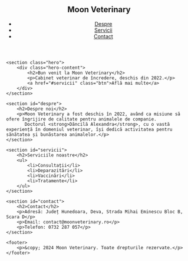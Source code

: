 <!DOCTYPE html>
<html lang="ro">
<head>
    <meta charset="UTF-8">
    <meta name="viewport" content="width=device-width, initial-scale=1.0">
    <title>Moon Veterinary - Cabinet Veterinar</title>
    <link rel="stylesheet" href="styles.css">
</head>
<body>
    <header>
        <nav>
            <div class="logo">
                <h1>Moon Veterinary</h1>
            </div>
            <ul>
                <li><a href="#despre">Despre</a></li>
                <li><a href="#servicii">Servicii</a></li>
                <li><a href="#contact">Contact</a></li>
            </ul>
        </nav>
    </header>

    <section class="hero">
        <div class="hero-content">
            <h2>Bun venit la Moon Veterinary</h2>
            <p>Cabinet veterinar de încredere, deschis din 2022.</p>
            <a href="#servicii" class="btn">Află mai multe</a>
        </div>
    </section>

    <section id="despre">
        <h2>Despre noi</h2>
        <p>Moon Veterinary a fost deschis în 2022, având ca misiune să ofere îngrijire de calitate pentru animalele de companie. 
           Doctorul <strong>Dăncilă Alexandra</strong>, cu o vastă experiență în domeniul veterinar, își dedică activitatea pentru sănătatea și bunăstarea animalelor.</p>
    </section>

    <section id="servicii">
        <h2>Serviciile noastre</h2>
        <ul>
            <li>Consultații</li>
            <li>Deparazitări</li>
            <li>Vaccinări</li>
            <li>Tratamente</li>
        </ul>
    </section>

    <section id="contact">
        <h2>Contact</h2>
        <p>Adresă: Județ Hunedoara, Deva, Strada Mihai Eminescu Bloc B, Scara D</p>
        <p>Email: contact@moonveterinary.ro</p>
        <p>Telefon: 0732 287 057</p>
    </section>

    <footer>
        <p>&copy; 2024 Moon Veterinary. Toate drepturile rezervate.</p>
    </footer>

</body>
</html>
